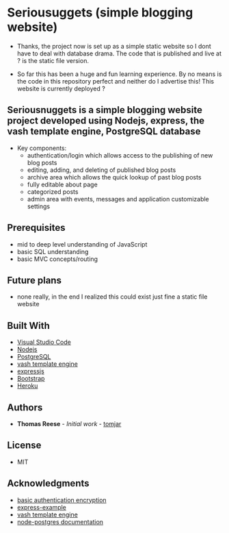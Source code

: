 # Seriousuggets (simple blogging website)
* Thanks, the project now is set up as a simple static website so I dont have to deal with database drama. The code that is published and live at ? is the static file version.

*  So far this has been a huge and fun learning experience. By no means is the code in this repository perfect and neither do I advertise this! This website is currently deployed ?


## Seriousnuggets is a simple blogging website project developed using Nodejs, express, the vash template engine, PostgreSQL database

* Key components:
  * authentication/login which allows access to the publishing of new blog posts
  * editing, adding, and deleting of published blog posts
  * archive area which allows the quick lookup of past blog posts
  * fully editable about page
  * categorized posts
  * admin area with events, messages and application customizable settings

## Prerequisites

* mid to deep level understanding of JavaScript
* basic SQL understanding
* basic MVC concepts/routing

## Future plans

* none really, in the end I realized this could exist just fine a static file website

## Built With
* [Visual Studio Code](https://code.visualstudio.com/)
* [Nodejs](https://nodejs.org/en/)
* [PostgreSQL](https://www.postgresql.org/)
* [vash template engine](https://github.com/kirbysayshi/vash)
* [expressjs](https://expressjs.com/)
* [Bootstrap](https://getbootstrap.com/)
* [Heroku](https://heroku.com)

## Authors

* **Thomas Reese** - *Initial work* - [tomjar](https://github.com/tomjar)

## License

* MIT

## Acknowledgments

* [basic authentication encryption](https://ciphertrick.com/salt-hash-passwords-using-nodejs-crypto/)
* [express-example](https://shapeshed.com/creating-a-basic-site-with-node-and-express/)
* [vash template engine](https://github.com/kirbysayshi/vash)
* [node-postgres documentation](https://node-postgres.com/guides/project-structure)
